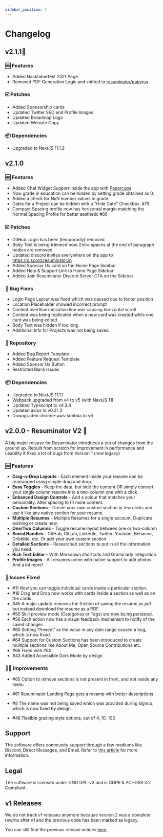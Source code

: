 ```yaml
---
sidebar_position: 7
---
```


# Changelog

## v2.1.1🚀

### 🆕 Features

* Added Hacktoberfest 2021 Page
* Removed PDF Generation Logic and shifted to [resuminator/papyrus](https://github.com/resuminator/papyrus)

### ☑️ Patches

* Added Sponsorship cards
* Updated Twitter SEO and Profile Images
* Updated Broadmap Logo
* Updated Website Copy

### 📦 Dependencies

* Upgraded to NextJS 11.1.2

## v2.1.0

### 🆕 Features

* Added Chat Widget Support inside the app with [Papercups](https://github.com/papercups-io/papercups)
* Now grade in education can be hidden by setting grade obtained as 0.
* Added a check for NaN number values in grade.
* Dates for a Project can be hidden with a "Hide Date" Checkbox. #75
* Compact Spacing profile now has horizontal margin matching the Normal Spacing Profile for better aesthetic #86

### ☑️ Patches

* GitHub Login has been (temporarily) removed.
* Body Text is being trimmed now. Extra spaces at the end of paragraph bodies are removed.
* Updated discord invites everywhere on the app to <https://discord.resuminator.in>
* Added Sponsor Us card on the Home Page Sidebar
* Added Help & Support Link to Home Page Sidebar
* Added Join Resuminator Discord Server CTA on the Sidebar

### 🐞 Bug Fixes

* Login Page Layout was fixed which was caused due to footer position
* Location Placeholder showed incorrect prompt
* Content overflow indication line was causing horizontal scroll
* Content was being replicated when a new card was created while one card was being edited.
* Body Text was hidden if too long.
* Additional Info for Projects was not being saved.

### 📁 Repository

* Added Bug Report Template
* Added Feature Request Template
* Added Sponsor Us Button
* Restricted Blank Issues

### 📦 Dependencies

* Upgraded to NextJS 11.1.1
* Webpack upgraded from v4 to v5 (with NextJS 11)
* Updated Typescript to v4.3.4
* Updated axios to v0.21.3
* Downgraded chrome-aws-lambda to v6

## v2.0.0 - Resuminator V2 🎉

A big major release for Resuminator introduces a ton of changes from the ground up.
Rebuilt from scratch for improvement in
performance and usability it fixes a lot of bugs from Version 1 (now legacy)

### 🆕 Features

* **Drag-n-Drop Layouts** - Each element inside your resume can be rearranged using simple drag and drop.
* **Easy Toggles** - Keep the data, but hide the content OR simply convert your single column resume
into a two-column one with a click.
* **Enhanced Design Controls** - Add a colour that matches your personality. Alter spacing to fit more content.
* **Custom Sections** - Create your own custom section in few clicks and use it like any native section for your resume.
* **Multiple Resumes** - Multiple Resumes for a single account. Duplicate existing or create new.
* **One/Two Columns** - Toggle resume layout between one or two-column
* **Social Handles** - GitHub, GitLab, LinkedIn, Twitter, Youtube, Behance, Dribbble, etc. Or add your own custom section
* **Detailed Sections** - Researched sections to put in all the information you need.
* **Rich Text Editor** - With Markdown shortcuts and Grammarly Integration.
* **Profile Images** - All resumes come with native support to add photos
  And a lot more!

### 💯 Issues Fixed

* #11 Now you can toggle individual cards inside a particular section.
* #18 Drag and Drop now works with cards inside a section as well as on the cards.
* #45 A major update removes the friction of saving the resume as pdf but instead download the resume as a PDF.
* #50 Skill preview mode (Categories or Tags) are now being persisted.
* #56 Each action now has a visual feedback mechanism to notify of the saved changes
* #60 Setting 'Present' as the value in any date range caused a bug, which is now fixed.
* #64 Support for Custom Sections has been introduced to create multiple sections like About Me,
Open Source Contributions etc.
* #66 Fixed with #60
* #43 Added Accessible Dark Mode by design

### 🙌🏼 Improvements

* #65 Option to remove sections is not present in front, and not inside any menu

* #61 Resuminator Landing Page gets a revamp with better descriptions

* #8 The name was not being saved which was provided during signup, which is now fixed by design

* #48 Flexible grading style options, out of 4, 10, 100

## Support

The software offers community support through a few mediums like Discord, Direct Messages, and Email.
Refer to [this article](https://docs.resuminator.in/docs/support/) for more information.

## Legal

The software is licensed under GNU GPL-v3 and is GDPR & PCI-DSS 3.2 Compliant.

## v1 Releases

We do not track v1 releases anymore because version 2 was a complete rewrite after v1 and the previous code has
been marked as legacy.

You can still find the previous release notices [here](https://github.com/resuminator/resuminator/tags)
